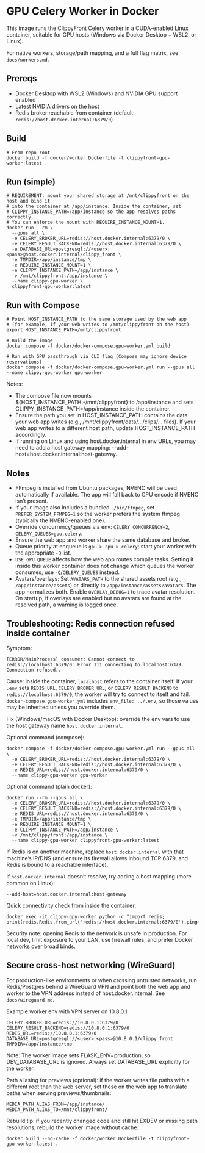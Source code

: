# GPU Celery Worker in Docker

This image runs the ClippyFront Celery worker in a CUDA-enabled Linux container, suitable for GPU hosts (Windows via Docker Desktop + WSL2, or Linux).

For native workers, storage/path mapping, and a full flag matrix, see `docs/workers.md`.

## Prereqs
- Docker Desktop with WSL2 (Windows) and NVIDIA GPU support enabled
- Latest NVIDIA drivers on the host
- Redis broker reachable from container (default: `redis://host.docker.internal:6379/0`)

## Build
```
# From repo root
docker build -f docker/worker.Dockerfile -t clippyfront-gpu-worker:latest .
```

## Run (simple)
```
# REQUIREMENT: mount your shared storage at /mnt/clippyfront on the host and bind it
# into the container at /app/instance. Inside the container, set
# CLIPPY_INSTANCE_PATH=/app/instance so the app resolves paths correctly.
# You can enforce the mount with REQUIRE_INSTANCE_MOUNT=1.
docker run --rm \
  --gpus all \
  -e CELERY_BROKER_URL=redis://host.docker.internal:6379/0 \
  -e CELERY_RESULT_BACKEND=redis://host.docker.internal:6379/0 \
  -e DATABASE_URL=postgresql://<user>:<pass>@host.docker.internal/clippy_front \
  -e TMPDIR=/app/instance/tmp \
  -e REQUIRE_INSTANCE_MOUNT=1 \
  -e CLIPPY_INSTANCE_PATH=/app/instance \
  -v /mnt/clippyfront:/app/instance \
  --name clippy-gpu-worker \
  clippyfront-gpu-worker:latest
```

## Run with Compose
```
# Point HOST_INSTANCE_PATH to the same storage used by the web app
# (for example, if your web writes to /mnt/clippyfront on the host)
export HOST_INSTANCE_PATH=/mnt/clippyfront

# Build the image
docker compose -f docker/docker-compose.gpu-worker.yml build

# Run with GPU passthrough via CLI flag (Compose may ignore device reservations)
docker compose -f docker/docker-compose.gpu-worker.yml run --gpus all --name clippy-gpu-worker gpu-worker
```

Notes:
- The compose file now mounts ${HOST_INSTANCE_PATH:-/mnt/clippyfront} to /app/instance and sets CLIPPY_INSTANCE_PATH=/app/instance inside the container.
- Ensure the path you set in HOST_INSTANCE_PATH contains the data your web app writes (e.g., /mnt/clippyfront/data/.../clips/... files). If your web app writes to a different host path, update HOST_INSTANCE_PATH accordingly.
- If running on Linux and using host.docker.internal in env URLs, you may need to add a host gateway mapping: --add-host=host.docker.internal:host-gateway.

## Notes
- FFmpeg is installed from Ubuntu packages; NVENC will be used automatically if available. The app will fall back to CPU encode if NVENC isn’t present.
- If your image also includes a bundled `./bin/ffmpeg`, set `PREFER_SYSTEM_FFMPEG=1` so the worker prefers the system ffmpeg (typically the NVENC-enabled one).
- Override concurrency/queues via env: `CELERY_CONCURRENCY=2`, `CELERY_QUEUES=gpu,celery`.
- Ensure the web app and worker share the same database and broker.
 - Queue priority at enqueue is `gpu > cpu > celery`; start your worker with the appropriate `-Q` list.
 - `USE_GPU_QUEUE` affects how the web app routes compile tasks. Setting it inside this worker container does not change which queues the worker consumes; use `-Q`/`CELERY_QUEUES` instead.
 - Avatars/overlays: Set `AVATARS_PATH` to the shared assets root (e.g., `/app/instance/assets`) or directly to `/app/instance/assets/avatars`. The app normalizes both. Enable `OVERLAY_DEBUG=1` to trace avatar resolution. On startup, if overlays are enabled but no avatars are found at the resolved path, a warning is logged once.

## Troubleshooting: Redis connection refused inside container

Symptom:

```
[ERROR/MainProcess] consumer: Cannot connect to redis://localhost:6379/0: Error 111 connecting to localhost:6379. Connection refused..
```

Cause: inside the container, `localhost` refers to the container itself. If your `.env` sets `REDIS_URL`, `CELERY_BROKER_URL`, or `CELERY_RESULT_BACKEND` to `redis://localhost:6379/0`, the worker will try to connect to itself and fail. `docker-compose.gpu-worker.yml` includes `env_file: ../.env`, so those values may be inherited unless you override them.

Fix (Windows/macOS with Docker Desktop): override the env vars to use the host gateway name `host.docker.internal`.

Optional command (compose):

```
docker compose -f docker/docker-compose.gpu-worker.yml run --gpus all \
  -e CELERY_BROKER_URL=redis://host.docker.internal:6379/0 \
  -e CELERY_RESULT_BACKEND=redis://host.docker.internal:6379/0 \
  -e REDIS_URL=redis://host.docker.internal:6379/0 \
  --name clippy-gpu-worker gpu-worker
```

Optional command (plain docker):

```
docker run --rm --gpus all \
  -e CELERY_BROKER_URL=redis://host.docker.internal:6379/0 \
  -e CELERY_RESULT_BACKEND=redis://host.docker.internal:6379/0 \
  -e REDIS_URL=redis://host.docker.internal:6379/0 \
  -e TMPDIR=/app/instance/tmp \
  -e REQUIRE_INSTANCE_MOUNT=1 \
  -e CLIPPY_INSTANCE_PATH=/app/instance \
  -v /mnt/clippyfront:/app/instance \
  --name clippy-gpu-worker clippyfront-gpu-worker:latest
```

If Redis is on another machine, replace `host.docker.internal` with that machine’s IP/DNS (and ensure its firewall allows inbound TCP 6379, and Redis is bound to a reachable interface).

If `host.docker.internal` doesn’t resolve, try adding a host mapping (more common on Linux):

```
--add-host=host.docker.internal:host-gateway
```

Quick connectivity check from inside the container:

```
docker exec -it clippy-gpu-worker python -c "import redis; print(redis.Redis.from_url('redis://host.docker.internal:6379/0').ping())"
```

Security note: opening Redis to the network is unsafe in production. For local dev, limit exposure to your LAN, use firewall rules, and prefer Docker networks over broad binds.

## Secure cross-host networking (WireGuard)
For production-like environments or when crossing untrusted networks, run Redis/Postgres behind a WireGuard VPN and point both the web app and worker to the VPN address instead of host.docker.internal. See `docs/wireguard.md`.

Example worker env with VPN server on 10.8.0.1:

```
CELERY_BROKER_URL=redis://10.8.0.1:6379/0
CELERY_RESULT_BACKEND=redis://10.8.0.1:6379/0
REDIS_URL=redis://10.8.0.1:6379/0
DATABASE_URL=postgresql://<user>:<pass>@10.8.0.1/clippy_front
TMPDIR=/app/instance/tmp
```

Note: The worker image sets FLASK_ENV=production, so DEV_DATABASE_URL is ignored. Always set DATABASE_URL explicitly for the worker.

Path aliasing for previews (optional): if the worker writes file paths with a different root than the web server, set these on the web app to translate paths when serving previews/thumbnails:

```
MEDIA_PATH_ALIAS_FROM=/app/instance/
MEDIA_PATH_ALIAS_TO=/mnt/clippyfront/
```

Rebuild tip: if you recently changed code and still hit EXDEV or missing path resolutions, rebuild the worker image without cache:

```
docker build --no-cache -f docker/worker.Dockerfile -t clippyfront-gpu-worker:latest .
```
